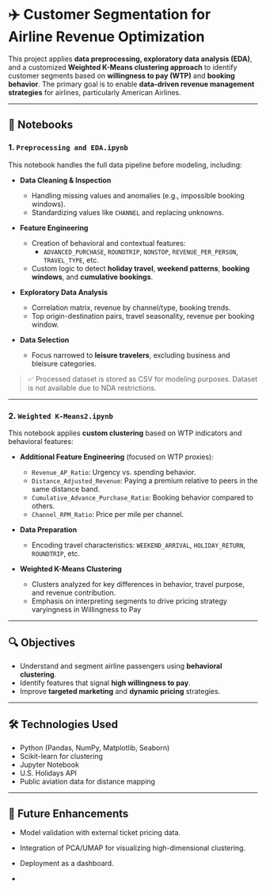 
# ✈️ Customer Segmentation for Airline Revenue Optimization

This project applies **data preprocessing, exploratory data analysis (EDA)**, and a customized **Weighted K-Means clustering approach** to identify customer segments based on **willingness to pay (WTP)** and **booking behavior**. The primary goal is to enable **data-driven revenue management strategies** for airlines, particularly American Airlines.

---

## 📁 Notebooks

### 1. `Preprocessing and EDA.ipynb`
This notebook handles the full data pipeline before modeling, including:

- **Data Cleaning & Inspection**
  - Handling missing values and anomalies (e.g., impossible booking windows).
  - Standardizing values like `CHANNEL` and replacing unknowns.

- **Feature Engineering**
  - Creation of behavioral and contextual features:
    - `ADVANCED_PURCHASE`, `ROUNDTRIP`, `NONSTOP`, `REVENUE_PER_PERSON`, `TRAVEL_TYPE`, etc.
  - Custom logic to detect **holiday travel**, **weekend patterns**, **booking windows**, and **cumulative bookings**.

- **Exploratory Data Analysis**
  - Correlation matrix, revenue by channel/type, booking trends.
  - Top origin-destination pairs, travel seasonality, revenue per booking window.

- **Data Selection**
  - Focus narrowed to **leisure travelers**, excluding business and bleisure categories.

> ✅ Processed dataset is stored as CSV for modeling purposes.
> Dataset is not available due to NDA restrictions.

---

### 2. `Weighted K-Means2.ipynb`
This notebook applies **custom clustering** based on WTP indicators and behavioral features:

- **Additional Feature Engineering** (focused on WTP proxies):
  - `Revenue_AP_Ratio`: Urgency vs. spending behavior.
  - `Distance_Adjusted_Revenue`: Paying a premium relative to peers in the same distance band.
  - `Cumulative_Advance_Purchase_Ratio`: Booking behavior compared to others.
  - `Channel_RPM_Ratio`: Price per mile per channel.

- **Data Preparation**
  - Encoding travel characteristics: `WEEKEND_ARRIVAL`, `HOLIDAY_RETURN`, `ROUNDTRIP`, etc.

- **Weighted K-Means Clustering**
  - Clusters analyzed for key differences in behavior, travel purpose, and revenue contribution.
  - Emphasis on interpreting segments to drive pricing strategy varyingness in Willingness to Pay

---

## 🔍 Objectives

- Understand and segment airline passengers using **behavioral clustering**.
- Identify features that signal **high willingness to pay**.
- Improve **targeted marketing** and **dynamic pricing** strategies.

---

## 🛠️ Technologies Used

- Python (Pandas, NumPy, Matplotlib, Seaborn)
- Scikit-learn for clustering
- Jupyter Notebook
- U.S. Holidays API
- Public aviation data for distance mapping

---

## 📌 Future Enhancements

- Model validation with external ticket pricing data.
- Integration of PCA/UMAP for visualizing high-dimensional clustering.
- Deployment as a dashboard.

- 
